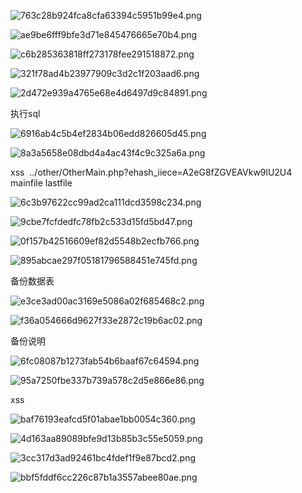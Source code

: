 ![763c28b924fca8cfa63394c5951b99e4.png](../_resources/763c28b924fca8cfa63394c5951b99e4.png)

![ae9be6fff9bfe3d71e845476665e70b4.png](../_resources/ae9be6fff9bfe3d71e845476665e70b4.png)

![c6b285363818ff273178fee291518872.png](../_resources/c6b285363818ff273178fee291518872.png)

![321f78ad4b23977909c3d2c1f203aad6.png](../_resources/321f78ad4b23977909c3d2c1f203aad6.png)

![2d472e939a4765e68e4d6497d9c84891.png](../_resources/2d472e939a4765e68e4d6497d9c84891.png)

执行sql

![6916ab4c5b4ef2834b06edd826605d45.png](../_resources/6916ab4c5b4ef2834b06edd826605d45.png)

![8a3a5658e08dbd4a4ac43f4c9c325a6a.png](../_resources/8a3a5658e08dbd4a4ac43f4c9c325a6a.png)

xss  ../other/OtherMain.php?ehash_iiece=A2eG8fZGVEAVkw9lU2U4 mainfile lastfile

![6c3b97622cc99ad2ca111dcd3598c234.png](../_resources/6c3b97622cc99ad2ca111dcd3598c234.png)

![9cbe7fcfdedfc78fb2c533d15fd5bd47.png](../_resources/9cbe7fcfdedfc78fb2c533d15fd5bd47.png)

![0f157b42516609ef82d5548b2ecfb766.png](../_resources/0f157b42516609ef82d5548b2ecfb766.png)

![895abcae297f05181796588451e745fd.png](../_resources/895abcae297f05181796588451e745fd.png)

备份数据表

![e3ce3ad00ac3169e5086a02f685468c2.png](../_resources/e3ce3ad00ac3169e5086a02f685468c2.png)

![f36a054666d9627f33e2872c19b6ac02.png](../_resources/f36a054666d9627f33e2872c19b6ac02.png)

备份说明

![6fc08087b1273fab54b6baaf67c64594.png](../_resources/6fc08087b1273fab54b6baaf67c64594.png)

![95a7250fbe337b739a578c2d5e866e86.png](../_resources/95a7250fbe337b739a578c2d5e866e86.png)

xss

![baf76193eafcd5f01abae1bb0054c360.png](../_resources/baf76193eafcd5f01abae1bb0054c360.png)

![4d163aa89089bfe9d13b85b3c55e5059.png](../_resources/4d163aa89089bfe9d13b85b3c55e5059.png)

![3cc317d3ad92461bc4fdef1f9e87bcd2.png](../_resources/3cc317d3ad92461bc4fdef1f9e87bcd2.png)

![bbf5fddf6cc226c87b1a3557abee80ae.png](../_resources/bbf5fddf6cc226c87b1a3557abee80ae.png)